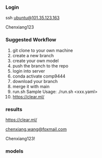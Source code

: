 
### Login 
ssh ubuntu@101.35.123.163

Chenxiang123

### Suggested Workflow 

1. git clone to your own machine 
2. create a new branch 
3. create your own model
4. push the branch to the repo
5. login into server
6. conda activate comp9444
7. download your branch
8. merge it with main
9. run.sh 
   Sample Usage: ./run.sh <xxx.yaml> <epochs> <batch-siz>
10. https://clear.ml/

### results

https://clear.ml/

chenxiang.wang@foxmail.com

Chenxiang123!

### models

